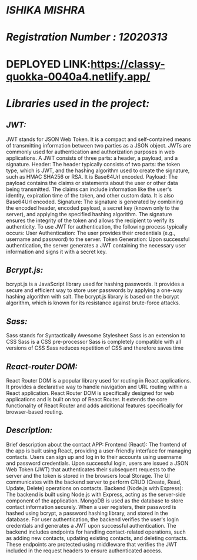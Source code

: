 # *ISHIKA MISHRA*                                                                                       
# *Registration Number : 12020313*

# DEPLOYED LINK:https://classy-quokka-0040a4.netlify.app/
# *Libraries used in the project:*
## *JWT:* 
JWT stands for JSON Web Token. It is a compact and self-contained means of transmitting information between two parties as a JSON object. JWTs are commonly used for authentication and authorization purposes in web applications.
A JWT consists of three parts: a header, a payload, and a signature.
Header: The header typically consists of two parts: the token type, which is JWT, and the hashing algorithm used to create the signature, such as HMAC SHA256 or RSA. It is Base64Url encoded.
Payload: The payload contains the claims or statements about the user or other data being transmitted. The claims can include information like the user's identity, expiration time of the token, and other custom data. It is also Base64Url encoded.
Signature: The signature is generated by combining the encoded header, encoded payload, a secret key (known only to the server), and applying the specified hashing algorithm. The signature ensures the integrity of the token and allows the recipient to verify its authenticity.
To use JWT for authentication, the following process typically occurs:
User Authentication: The user provides their credentials (e.g., username and password) to the server.
Token Generation: Upon successful authentication, the server generates a JWT containing the necessary user information and signs it with a secret key.
## *Bcrypt.js:* 
bcrypt.js is a JavaScript library used for hashing passwords. It provides a secure and efficient way to store user passwords by applying a one-way hashing algorithm with salt. The bcrypt.js library is based on the bcrypt algorithm, which is known for its resistance against brute-force attacks.
## *Sass:* 
Sass stands for Syntactically Awesome Stylesheet
Sass is an extension to CSS
Sass is a CSS pre-processor
Sass is completely compatible with all versions of CSS
Sass reduces repetition of CSS and therefore saves time
## *React-router DOM:* 
React Router DOM is a popular library used for routing in React applications. It provides a declarative way to handle navigation and URL routing within a React application.
React Router DOM is specifically designed for web applications and is built on top of React Router. It extends the core functionality of React Router and adds additional features specifically for browser-based routing.
## *Description:* 
Brief description about the contact APP:
Frontend (React):
The frontend of the app is built using React, providing a user-friendly interface for managing contacts.
Users can sign up and log in to their accounts using username and password credentials.
Upon successful login, users are issued a JSON Web Token (JWT) that authenticates their subsequent requests to the server and the token is stored in the browsers local Storage.
The UI communicates with the backend server to perform CRUD (Create, Read, Update, Delete) operations on contacts.
Backend (Node.js with Express):
The backend is built using Node.js with Express, acting as the server-side component of the application.
MongoDB is used as the database to store contact information securely.
When a user registers, their password is hashed using bcrypt, a password hashing library, and stored in the database.
For user authentication, the backend verifies the user's login credentials and generates a JWT upon successful authentication.
The backend includes endpoints for handling contact-related operations, such as adding new contacts, updating existing contacts, and deleting contacts.
These endpoints are protected using middleware that verifies the JWT included in the request headers to ensure authenticated access.
